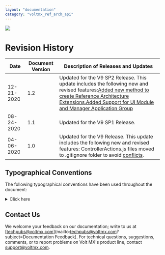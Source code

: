 ```yaml
---
layout: "documentation"
category: "voltmx_ref_arch_api"
---
```

                         

[![](Resources/Images/pdf.png)](http://docs.voltmx.com/9_x_PDFs/iris/voltmx_ref_arch_ap_internali.pdf)

Revision History
================

  
| Date | Document Version | Description of Releases and Updates |
| --- | --- | --- |
| 12-21-2020 | 1.2 | Updated for the V9 SP2 Release. This update includes the following new and revised features:[Added new method to create Reference Architecture Extensions.](Create_an_App_with_VoltMX_Reference_Architecture.html#create9sp2)[Added Support for UI Module and Manager Application Group](Create_an_App_with_VoltMX_Reference_Architecture.html#application-group-in-reference-architecture-extensions) |
| 08-24-2020 | 1.1 | Updated for the V9 SP1 Release. |
| 04-06-2020 | 1.0 | Updated for the V9 Release. This update includes the following new and revised features: ControllerActions.js files moved to .gitignore folder to avoid [conflicts](VoltMX_Reference_Architecture_Features.html#NoteV9). |

Typographical Conventions
-------------------------

The following typographical conventions have been used throughout the document:


<details close markdown="block"><summary>Click here</summary>
 
| Conventions | Explanation |
| --- | --- |
| Monospace | User input text, system prompts, and responses File Path Commands Program Code File Names. |
| _Italic_ | Emphasis Names of books and documents New Terminology. |
| **Bold** | Windows Menus Buttons Icons Fields Tabs Folders. |
| [URL](##) | Active link to a URL. |
| <b>_Note:_ </b>| Provides helpful hints or additional information. |

</details>

Contact Us
----------

We welcome your feedback on our documentation; write to us at [techpubs@voltmx.com](mailto:techpubs@voltmx.com?subject=Documentation Feedback). For technical questions, suggestions, comments, or to report problems on Volt MX's product line, contact [support@voltmx.com](mailto:support@voltmx.com).
